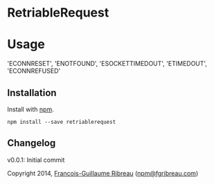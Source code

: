 # RetriableRequest

# Usage

'ECONNRESET', 'ENOTFOUND', 'ESOCKETTIMEDOUT', 'ETIMEDOUT', 'ECONNREFUSED'

## Installation

Install with [npm](https://npmjs.org/package/retriablerequest).

    npm install --save retriablerequest


## Changelog

v0.0.1: Initial commit

Copyright 2014, [Francois-Guillaume Ribreau](http://) (npm@fgribreau.com)
